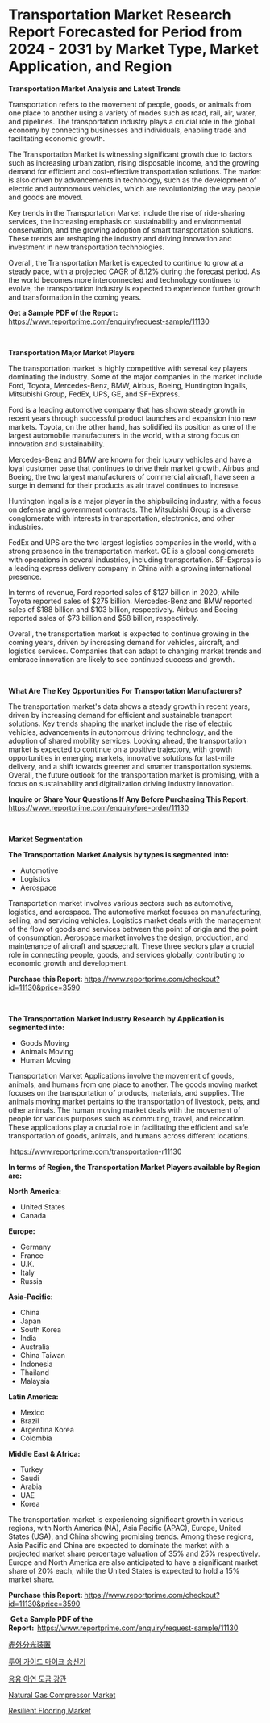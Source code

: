 <p><h1>Transportation Market Research Report Forecasted for Period from 2024 -  2031 by Market Type, Market Application, and Region</h1></p><p><strong>Transportation Market Analysis and Latest Trends</strong></p>
<p><p>Transportation refers to the movement of people, goods, or animals from one place to another using a variety of modes such as road, rail, air, water, and pipelines. The transportation industry plays a crucial role in the global economy by connecting businesses and individuals, enabling trade and facilitating economic growth.</p><p>The Transportation Market is witnessing significant growth due to factors such as increasing urbanization, rising disposable income, and the growing demand for efficient and cost-effective transportation solutions. The market is also driven by advancements in technology, such as the development of electric and autonomous vehicles, which are revolutionizing the way people and goods are moved.</p><p>Key trends in the Transportation Market include the rise of ride-sharing services, the increasing emphasis on sustainability and environmental conservation, and the growing adoption of smart transportation solutions. These trends are reshaping the industry and driving innovation and investment in new transportation technologies.</p><p>Overall, the Transportation Market is expected to continue to grow at a steady pace, with a projected CAGR of 8.12% during the forecast period. As the world becomes more interconnected and technology continues to evolve, the transportation industry is expected to experience further growth and transformation in the coming years.</p></p>
<p><strong>Get a Sample PDF of the Report:&nbsp;</strong> <a href="https://www.reportprime.com/enquiry/request-sample/11130">https://www.reportprime.com/enquiry/request-sample/11130</a></p>
<p>&nbsp;</p>
<p><strong>Transportation Major Market Players</strong></p>
<p><p>The transportation market is highly competitive with several key players dominating the industry. Some of the major companies in the market include Ford, Toyota, Mercedes-Benz, BMW, Airbus, Boeing, Huntington Ingalls, Mitsubishi Group, FedEx, UPS, GE, and SF-Express.</p><p>Ford is a leading automotive company that has shown steady growth in recent years through successful product launches and expansion into new markets. Toyota, on the other hand, has solidified its position as one of the largest automobile manufacturers in the world, with a strong focus on innovation and sustainability.</p><p>Mercedes-Benz and BMW are known for their luxury vehicles and have a loyal customer base that continues to drive their market growth. Airbus and Boeing, the two largest manufacturers of commercial aircraft, have seen a surge in demand for their products as air travel continues to increase.</p><p>Huntington Ingalls is a major player in the shipbuilding industry, with a focus on defense and government contracts. The Mitsubishi Group is a diverse conglomerate with interests in transportation, electronics, and other industries.</p><p>FedEx and UPS are the two largest logistics companies in the world, with a strong presence in the transportation market. GE is a global conglomerate with operations in several industries, including transportation. SF-Express is a leading express delivery company in China with a growing international presence.</p><p>In terms of revenue, Ford reported sales of $127 billion in 2020, while Toyota reported sales of $275 billion. Mercedes-Benz and BMW reported sales of $188 billion and $103 billion, respectively. Airbus and Boeing reported sales of $73 billion and $58 billion, respectively.</p><p>Overall, the transportation market is expected to continue growing in the coming years, driven by increasing demand for vehicles, aircraft, and logistics services. Companies that can adapt to changing market trends and embrace innovation are likely to see continued success and growth.</p></p>
<p>&nbsp;</p>
<p><strong>What Are The Key Opportunities For Transportation Manufacturers?</strong></p>
<p><p>The transportation market's data shows a steady growth in recent years, driven by increasing demand for efficient and sustainable transport solutions. Key trends shaping the market include the rise of electric vehicles, advancements in autonomous driving technology, and the adoption of shared mobility services. Looking ahead, the transportation market is expected to continue on a positive trajectory, with growth opportunities in emerging markets, innovative solutions for last-mile delivery, and a shift towards greener and smarter transportation systems. Overall, the future outlook for the transportation market is promising, with a focus on sustainability and digitalization driving industry innovation.</p></p>
<p><strong>Inquire or Share Your Questions If Any Before Purchasing This Report:</strong> <a href="https://www.reportprime.com/enquiry/pre-order/11130">https://www.reportprime.com/enquiry/pre-order/11130</a></p>
<p>&nbsp;</p>
<p><strong>Market Segmentation</strong></p>
<p><strong>The Transportation Market Analysis by types is segmented into:</strong></p>
<p><ul><li>Automotive</li><li>Logistics</li><li>Aerospace</li></ul></p>
<p><p>Transportation market involves various sectors such as automotive, logistics, and aerospace. The automotive market focuses on manufacturing, selling, and servicing vehicles. Logistics market deals with the management of the flow of goods and services between the point of origin and the point of consumption. Aerospace market involves the design, production, and maintenance of aircraft and spacecraft. These three sectors play a crucial role in connecting people, goods, and services globally, contributing to economic growth and development.</p></p>
<p><strong>Purchase this Report:&nbsp;</strong><a href="https://www.reportprime.com/checkout?id=11130&price=3590">https://www.reportprime.com/checkout?id=11130&price=3590</a></p>
<p>&nbsp;</p>
<p><strong>The Transportation Market Industry Research by Application is segmented into:</strong></p>
<p><ul><li>Goods Moving</li><li>Animals Moving</li><li>Human Moving</li></ul></p>
<p><p>Transportation Market Applications involve the movement of goods, animals, and humans from one place to another. The goods moving market focuses on the transportation of products, materials, and supplies. The animals moving market pertains to the transportation of livestock, pets, and other animals. The human moving market deals with the movement of people for various purposes such as commuting, travel, and relocation. These applications play a crucial role in facilitating the efficient and safe transportation of goods, animals, and humans across different locations.</p></p>
<p><a href="https://www.reportprime.com/transportation-r11130">&nbsp;https://www.reportprime.com/transportation-r11130</a></p>
<p><strong>In terms of Region, the Transportation Market Players available by Region are:</strong></p>
<p>
    <p> <strong> North America: </strong>
        <ul>
            <li>United States</li>
            <li>Canada</li>
        </ul>
        </p> 
    <p> <strong> Europe: </strong>
        <ul>
            <li>Germany</li>
            <li>France</li>
            <li>U.K.</li>
            <li>Italy</li>
            <li>Russia</li>
        </ul>
        </p> 
    <p> <strong> Asia-Pacific: </strong>
        <ul>
            <li>China</li>
            <li>Japan</li>
            <li>South Korea</li>
            <li>India</li>
            <li>Australia</li>
            <li>China Taiwan</li>
            <li>Indonesia</li>
            <li>Thailand</li>
            <li>Malaysia</li>
        </ul>
        </p> 
    <p> <strong> Latin America: </strong>
        <ul>
            <li>Mexico</li>
            <li>Brazil</li>
            <li>Argentina Korea</li>
            <li>Colombia</li>
        </ul>
        </p> 
    <p> <strong> Middle East & Africa: </strong>
        <ul>
            <li>Turkey</li>
            <li>Saudi</li>
            <li>Arabia</li>
            <li>UAE</li>
            <li>Korea</li>
        </ul>
    </p>
    </p>
<p><p>The transportation market is experiencing significant growth in various regions, with North America (NA), Asia Pacific (APAC), Europe, United States (USA), and China showing promising trends. Among these regions, Asia Pacific and China are expected to dominate the market with a projected market share percentage valuation of 35% and 25% respectively. Europe and North America are also anticipated to have a significant market share of 20% each, while the United States is expected to hold a 15% market share.</p></p>
<p><strong>Purchase this Report: </strong><a href="https://www.reportprime.com/checkout?id=11130&price=3590">https://www.reportprime.com/checkout?id=11130&price=3590</a></p>
<p>&nbsp;<strong>Get a Sample PDF of the Report:&nbsp;&nbsp;</strong><a href="https://www.reportprime.com/enquiry/request-sample/11130">https://www.reportprime.com/enquiry/request-sample/11130</a></p>
<p><strong></strong></p>
<p><p><a href="https://medium.com/@loganchynna/%E8%B5%A4%E5%A4%96%E7%B7%9A%E5%88%86%E5%85%89%E8%A3%85%E7%BD%AE%E5%B8%82%E5%A0%B4%E3%81%AE%E8%A6%8F%E6%A8%A1%E3%81%AF9-4-%E3%81%AEcagr%E3%81%A7%E6%88%90%E9%95%B7%E3%81%97%E3%81%A6%E3%81%8A%E3%82%8A-%E3%81%93%E3%81%AE%E3%83%AC%E3%83%9D%E3%83%BC%E3%83%88%E3%81%AF%E5%B8%82%E5%A0%B4%E3%82%BB%E3%82%B0%E3%83%A1%E3%83%B3%E3%83%86%E3%83%BC%E3%82%B7%E3%83%A7%E3%83%B3-%E6%88%90%E9%95%B7-2024%E5%B9%B4%E3%81%8B%E3%82%892031%E5%B9%B4%E3%81%BE%E3%81%A7%E3%81%AE%E4%BA%88%E6%B8%AC%E3%81%AB%E3%82%88%E3%82%8B%E5%88%86%E6%9E%90%E3%82%92%E3%82%AB%E3%83%90%E3%83%BC%E3%81%97%E3%81%A6%E3%81%84%E3%81%BE%E3%81%99-abebe6364a2e">赤外分光装置</a></p><p><a href="https://github.com/WilburKihn5676/Market-Research-Report-List-2/blob/main/7533477123127.md">투어 가이드 마이크 송신기</a></p><p><a href="https://medium.com/@axintepreda1/%EB%8B%B4%EA%B8%88%EC%A7%88%EB%90%9C-%EC%95%84%EC%97%B0-%EB%8F%84%EA%B8%88-%EA%B0%95%EA%B4%80-%EC%8B%9C%EC%9E%A5-%EB%8F%99%ED%96%A5-%EC%8B%9C%EC%9E%A5-%EC%84%B8%EB%B6%84%ED%99%94%EC%9D%98-%EC%9E%90%EC%84%B8%ED%95%9C-%EC%97%B0%EA%B5%AC-%EB%B0%8F-%EC%8B%A0%ED%9D%A5-%EB%8F%99%ED%96%A5%EC%9D%98-%EC%A4%91%EC%9A%94%EC%84%B1-%EB%B6%84%EC%84%9D-3e4ef011ffc9">용융 아연 도금 강관</a></p><p><a href="https://github.com/AndreanneHane2023/Market-Research-Report-List-2/blob/main/natural-gas-compressor-market.md">Natural Gas Compressor Market</a></p><p><a href="https://github.com/flwellarose/Market-Research-Report-List-1/blob/main/resilient-flooring-market.md">Resilient Flooring Market</a></p></p>